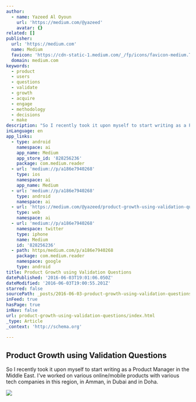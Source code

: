 ```yaml
---
author:
  - name: Yazeed Al Oyoun
    url: 'https://medium.com/@yazeed'
    avatar: {}
related: []
publisher:
  url: 'https://medium.com'
  name: Medium
  favicon: 'https://cdn-static-1.medium.com/_/fp/icons/favicon-medium.TAS6uQ-Y7kcKgi0xjcYHXw.ico'
  domain: medium.com
keywords:
  - product
  - users
  - questions
  - validate
  - growth
  - acquire
  - engage
  - methodology
  - decisions
  - make
description: "So I recently took it upon myself to start writing as a Product Manager in the Middle East. I've worked on various online/mobile products with various tech companies in this region, in Amman, in Dubai and in Doha."
inLanguage: en
app_links:
  - type: android
    namespace: ai
    app_name: Medium
    app_store_id: '828256236'
    package: com.medium.reader
  - url: 'medium://p/a186e7940268'
    type: ios
    namespace: ai
    app_name: Medium
  - url: 'medium://p/a186e7940268'
    type: android
    namespace: ai
  - url: 'https://medium.com/@yazeed/product-growth-using-validation-questions-a186e7940268'
    type: web
    namespace: ai
  - url: 'medium://p/a186e7940268'
    namespace: twitter
    type: iphone
    name: Medium
    id: '828256236'
  - path: https/medium.com/p/a186e7940268
    package: com.medium.reader
    namespace: google
    type: android
title: Product Growth using Validation Questions
datePublished: '2016-06-03T19:01:06.050Z'
dateModified: '2016-06-03T19:00:55.201Z'
starred: false
sourcePath: _posts/2016-06-03-product-growth-using-validation-questions.md
inFeed: true
hasPage: true
inNav: false
url: product-growth-using-validation-questions/index.html
_type: Article
_context: 'http://schema.org'

---
```

<article style=""><h1>Product Growth using Validation Questions</h1><p>So I recently took it upon myself to start writing as a Product Manager in the Middle East. I've worked on various online/mobile products with various tech companies in this region, in Amman, in Dubai and in Doha.</p><img src="https://cdn-images-1.medium.com/max/1200/0*dTjMmdKZ1OKj8AaL.jpg" /></article>